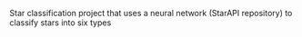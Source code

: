 Star classification project that uses a neural network (StarAPI repository) to classify stars into six types
